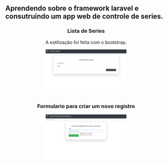## Aprendendo sobre o framework laravel e consutruindo um app web de controle de series.

<div align="center">
    
### Lista de Series
A estilização foi feita com o bootstrap.

<img align="" width="50%" height="50%" src="images/ListSeries.jpg">

</div>

<div align="center">

### Formulario para criar um novo registro
<img align="" width="50%" height="50%" src="images/create.png">
</div>
